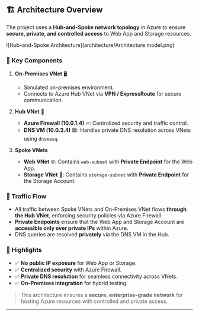 

## 🏗️ Architecture Overview

The project uses a **Hub-and-Spoke network topology** in Azure to ensure **secure, private, and controlled access** to Web App and Storage resources.

![Hub-and-Spoke Architecture](architecture/Architecture model.png)

### 🔹 Key Components

1. **On-Premises VNet** 🖥️

   * Simulated on-premises environment.
   * Connects to Azure Hub VNet via **VPN / ExpressRoute** for secure communication.

2. **Hub VNet** 🏢

   * **Azure Firewall (10.0.1.4)** 🔥: Centralized security and traffic control.
   * **DNS VM (10.0.3.4)** 🟦: Handles private DNS resolution across VNets using `dnsmasq`.

3. **Spoke VNets**

   * **Web VNet** 🌐: Contains `web-subnet` with **Private Endpoint** for the Web App.
   * **Storage VNet** 💾: Contains `storage-subnet` with **Private Endpoint** for the Storage Account.

### 🔹 Traffic Flow

* All traffic between Spoke VNets and On-Premises VNet flows **through the Hub VNet**, enforcing security policies via Azure Firewall.
* **Private Endpoints** ensure that the Web App and Storage Account are **accessible only over private IPs** within Azure.
* DNS queries are resolved **privately** via the DNS VM in the Hub.

### 🔹 Highlights

* ✅ **No public IP exposure** for Web App or Storage.
* ✅ **Centralized security** with Azure Firewall.
* ✅ **Private DNS resolution** for seamless connectivity across VNets.
* ✅ **On-Premises integration** for hybrid testing.

> This architecture ensures a **secure, enterprise-grade network** for hosting Azure resources with controlled and private access.

---

